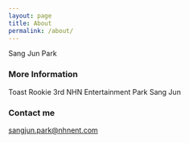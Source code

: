 ```yaml
---
layout: page
title: About
permalink: /about/
---
```


Sang Jun Park

### More Information

Toast Rookie 3rd 
NHN Entertainment 
Park Sang Jun

### Contact me

[sangjun.park@nhnent.com](mailto:sangjun.park@nhnent.com)